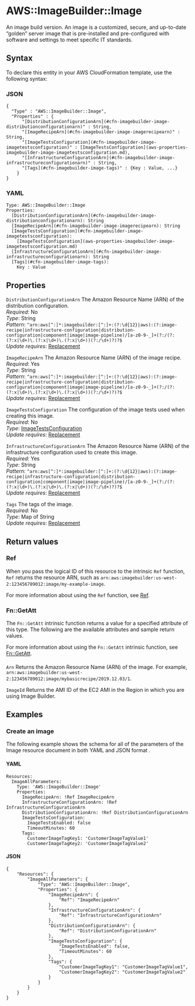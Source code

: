 # AWS::ImageBuilder::Image<a name="aws-resource-imagebuilder-image"></a>

An image build version\. An image is a customized, secure, and up\-to\-date “golden” server image that is pre\-installed and pre\-configured with software and settings to meet specific IT standards\.

## Syntax<a name="aws-resource-imagebuilder-image-syntax"></a>

To declare this entity in your AWS CloudFormation template, use the following syntax:

### JSON<a name="aws-resource-imagebuilder-image-syntax.json"></a>

```
{
  "Type" : "AWS::ImageBuilder::Image",
  "Properties" : {
      "[DistributionConfigurationArn](#cfn-imagebuilder-image-distributionconfigurationarn)" : String,
      "[ImageRecipeArn](#cfn-imagebuilder-image-imagerecipearn)" : String,
      "[ImageTestsConfiguration](#cfn-imagebuilder-image-imagetestsconfiguration)" : [ImageTestsConfiguration](aws-properties-imagebuilder-image-imagetestsconfiguration.md),
      "[InfrastructureConfigurationArn](#cfn-imagebuilder-image-infrastructureconfigurationarn)" : String,
      "[Tags](#cfn-imagebuilder-image-tags)" : {Key : Value, ...}
    }
}
```

### YAML<a name="aws-resource-imagebuilder-image-syntax.yaml"></a>

```
Type: AWS::ImageBuilder::Image
Properties: 
  [DistributionConfigurationArn](#cfn-imagebuilder-image-distributionconfigurationarn): String
  [ImageRecipeArn](#cfn-imagebuilder-image-imagerecipearn): String
  [ImageTestsConfiguration](#cfn-imagebuilder-image-imagetestsconfiguration): 
    [ImageTestsConfiguration](aws-properties-imagebuilder-image-imagetestsconfiguration.md)
  [InfrastructureConfigurationArn](#cfn-imagebuilder-image-infrastructureconfigurationarn): String
  [Tags](#cfn-imagebuilder-image-tags): 
    Key : Value
```

## Properties<a name="aws-resource-imagebuilder-image-properties"></a>

`DistributionConfigurationArn`  <a name="cfn-imagebuilder-image-distributionconfigurationarn"></a>
The Amazon Resource Name \(ARN\) of the distribution configuration\.  
*Required*: No  
*Type*: String  
*Pattern*: `^arn:aws[^:]*:imagebuilder:[^:]+:(?:\d{12}|aws):(?:image-recipe|infrastructure-configuration|distribution-configuration|component|image|image-pipeline)/[a-z0-9-_]+(?:/(?:(?:x|\d+)\.(?:x|\d+)\.(?:x|\d+))(?:/\d+)?)?$`  
*Update requires*: [Replacement](https://docs.aws.amazon.com/AWSCloudFormation/latest/UserGuide/using-cfn-updating-stacks-update-behaviors.html#update-replacement)

`ImageRecipeArn`  <a name="cfn-imagebuilder-image-imagerecipearn"></a>
The Amazon Resource Name \(ARN\) of the image recipe\.  
*Required*: Yes  
*Type*: String  
*Pattern*: `^arn:aws[^:]*:imagebuilder:[^:]+:(?:\d{12}|aws):(?:image-recipe|infrastructure-configuration|distribution-configuration|component|image|image-pipeline)/[a-z0-9-_]+(?:/(?:(?:x|\d+)\.(?:x|\d+)\.(?:x|\d+))(?:/\d+)?)?$`  
*Update requires*: [Replacement](https://docs.aws.amazon.com/AWSCloudFormation/latest/UserGuide/using-cfn-updating-stacks-update-behaviors.html#update-replacement)

`ImageTestsConfiguration`  <a name="cfn-imagebuilder-image-imagetestsconfiguration"></a>
The configuration of the image tests used when creating this image\.  
*Required*: No  
*Type*: [ImageTestsConfiguration](aws-properties-imagebuilder-image-imagetestsconfiguration.md)  
*Update requires*: [Replacement](https://docs.aws.amazon.com/AWSCloudFormation/latest/UserGuide/using-cfn-updating-stacks-update-behaviors.html#update-replacement)

`InfrastructureConfigurationArn`  <a name="cfn-imagebuilder-image-infrastructureconfigurationarn"></a>
The Amazon Resource Name \(ARN\) of the infrastructure configuration used to create this image\.  
*Required*: Yes  
*Type*: String  
*Pattern*: `^arn:aws[^:]*:imagebuilder:[^:]+:(?:\d{12}|aws):(?:image-recipe|infrastructure-configuration|distribution-configuration|component|image|image-pipeline)/[a-z0-9-_]+(?:/(?:(?:x|\d+)\.(?:x|\d+)\.(?:x|\d+))(?:/\d+)?)?$`  
*Update requires*: [Replacement](https://docs.aws.amazon.com/AWSCloudFormation/latest/UserGuide/using-cfn-updating-stacks-update-behaviors.html#update-replacement)

`Tags`  <a name="cfn-imagebuilder-image-tags"></a>
The tags of the image\.  
*Required*: No  
*Type*: Map of String  
*Update requires*: [Replacement](https://docs.aws.amazon.com/AWSCloudFormation/latest/UserGuide/using-cfn-updating-stacks-update-behaviors.html#update-replacement)

## Return values<a name="aws-resource-imagebuilder-image-return-values"></a>

### Ref<a name="aws-resource-imagebuilder-image-return-values-ref"></a>

When you pass the logical ID of this resource to the intrinsic `Ref` function, `Ref` returns the resource ARN, such as `arn:aws:imagebuilder:us-west-2:123456789012:image/my-example-image`\.

For more information about using the `Ref` function, see [Ref](https://docs.aws.amazon.com/AWSCloudFormation/latest/UserGuide/intrinsic-function-reference-ref.html)\.

### Fn::GetAtt<a name="aws-resource-imagebuilder-image-return-values-fn--getatt"></a>

The `Fn::GetAtt` intrinsic function returns a value for a specified attribute of this type\. The following are the available attributes and sample return values\.

For more information about using the `Fn::GetAtt` intrinsic function, see [Fn::GetAtt](https://docs.aws.amazon.com/AWSCloudFormation/latest/UserGuide/intrinsic-function-reference-getatt.html)\.

#### <a name="aws-resource-imagebuilder-image-return-values-fn--getatt-fn--getatt"></a>

`Arn`  <a name="Arn-fn::getatt"></a>
Returns the Amazon Resource Name \(ARN\) of the image\. For example, `arn:aws:imagebuilder:us-west-2:123456789012:image/mybasicrecipe/2019.12.03/1`\.

`ImageId`  <a name="ImageId-fn::getatt"></a>
Returns the AMI ID of the EC2 AMI in the Region in which you are using Image Builder\.

## Examples<a name="aws-resource-imagebuilder-image--examples"></a>

### Create an image<a name="aws-resource-imagebuilder-image--examples--Create_an_image"></a>

The following example shows the schema for all of the parameters of the Image resource document in both YAML and JSON format \.

#### YAML<a name="aws-resource-imagebuilder-image--examples--Create_an_image--yaml"></a>

```
Resources:
  ImageAllParameters:
    Type: 'AWS::ImageBuilder::Image'
    Properties:
      ImageRecipeArn: !Ref ImageRecipeArn
      InfrastructureConfigurationArn: !Ref InfrastructureConfigurationArn
      DistributionConfigurationArn: !Ref DistributionConfigurationArn
      ImageTestsConfiguration:
        ImageTestsEnabled: false
        TimeoutMinutes: 60
      Tags:
        CustomerImageTagKey1: 'CustomerImageTagValue1'
        CustomerImageTagKey2: 'CustomerImageTagValue2'
```

#### JSON<a name="aws-resource-imagebuilder-image--examples--Create_an_image--json"></a>

```
{
    "Resources": {
        "ImageAllParameters": {
            "Type": "AWS::ImageBuilder::Image",
            "Properties": {
                "ImageRecipeArn": {
                    "Ref": "ImageRecipeArn"
                },
                "InfrastructureConfigurationArn": {
                    "Ref": "InfrastructureConfigurationArn"
                },
                "DistributionConfigurationArn": {
                    "Ref": "DistributionConfigurationArn"
                },
                "ImageTestsConfiguration": {
                    "ImageTestsEnabled": false,
                    "TimeoutMinutes": 60
                },
                "Tags": {
                    "CustomerImageTagKey1": "CustomerImageTagValue1",
                    "CustomerImageTagKey2": "CustomerImageTagValue2"
                }
            }
        }
    }
}
```